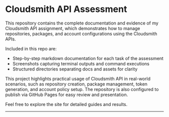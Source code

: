 # Cloudsmith API Assessment

This repository contains the complete documentation and evidence of my Cloudsmith API assignment, which demonstrates how to manage repositories, packages, and account configurations using the Cloudsmith APIs.

Included in this repo are:

- Step-by-step markdown documentation for each task of the assessment
- Screenshots capturing terminal outputs and command executions
- Structured directories separating docs and assets for clarity

This project highlights practical usage of Cloudsmith API in real-world scenarios, such as repository creation, package management, token generation, and account policy setup. The repository is also configured to publish via GitHub Pages for easy review and presentation.

Feel free to explore the site for detailed guides and results.

---
